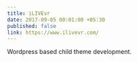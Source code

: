 ```yaml
---
title: iLIVEvr
date: 2017-09-05 00:01:00 +05:30
published: false
link: https://www.ilivevr.com/
---
```


Wordpress based child theme development.